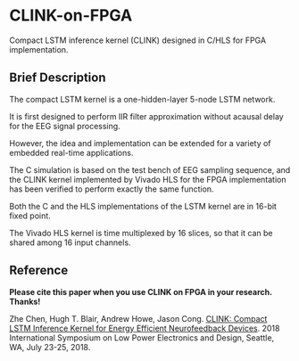 # CLINK-on-FPGA
Compact LSTM inference kernel (CLINK) designed in C/HLS for FPGA implementation.

## Brief Description

The compact LSTM kernel is a one-hidden-layer 5-node LSTM network.

It is first designed to perform IIR filter approximation without acausal delay for the EEG signal processing.

However, the idea and implementation can be extended for a variety of embedded real-time applications.

The C simulation is based on the test bench of EEG sampling sequence, and the CLINK kernel implemented by Vivado HLS for the FPGA implementation has been verified to perform exactly the same function.

Both the C and the HLS implementations of the LSTM kernel are in 16-bit fixed point.

The Vivado HLS kernel is time multiplexed by 16 slices, so that it can be shared among 16 input channels.

## Reference
**Please cite this paper when you use CLINK on FPGA in your research. Thanks!**

Zhe Chen, Hugh T. Blair, Andrew Howe, Jason Cong. [CLINK: Compact LSTM Inference Kernel for Energy Efficient Neurofeedback Devices](https://vast.cs.ucla.edu/sites/default/files/publications/CLINK_ISLPED%202018%20publication.pdf). 2018 International Symposium on Low Power Electronics and Design, Seattle, WA, July 23-25, 2018.
